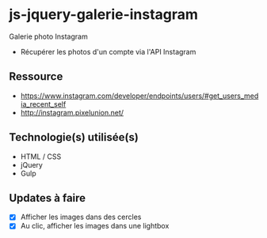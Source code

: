 # js-jquery-galerie-instagram 
Galerie photo Instagram
- Récupérer les photos d'un compte via l'API Instagram

## Ressource
- https://www.instagram.com/developer/endpoints/users/#get_users_media_recent_self
- http://instagram.pixelunion.net/

## Technologie(s) utilisée(s)
- HTML / CSS
- jQuery
- Gulp

## Updates à faire 
- [x] Afficher les images dans des cercles
- [x] Au clic, afficher les images dans une lightbox
